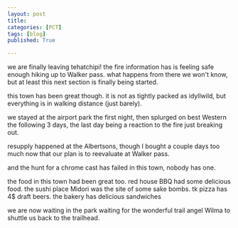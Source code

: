 ```yaml
---
layout: post
title:
categories: [PCT]
tags: [blog]
published: True

---
```


we are finally leaving tehatchipi! the fire information has is feeling safe enough hiking up to Walker pass. what happens from there we won't know, but at least this next section is finally being started.

this town has been great though. it is not as tightly packed as idyllwild, but everything is in walking distance (just barely).

we stayed at the airport park the first night, then splurged on best Western the following 3 days, the last day being a reaction to the fire just breaking out.

resupply happened at the Albertsons, though I bought a couple days too much now that our plan is to reevaluate at Walker pass. 

and the hunt for a chrome cast has failed in this town, nobody has one. 

the food in this town had been great too. red house BBQ had some delicious food. the sushi place Midori was the site of some sake bombs. tk pizza has 4$ draft beers. the bakery has delicious sandwiches

we are now waiting in the park waiting for the wonderful trail angel Wilma to shuttle us back to the trailhead.